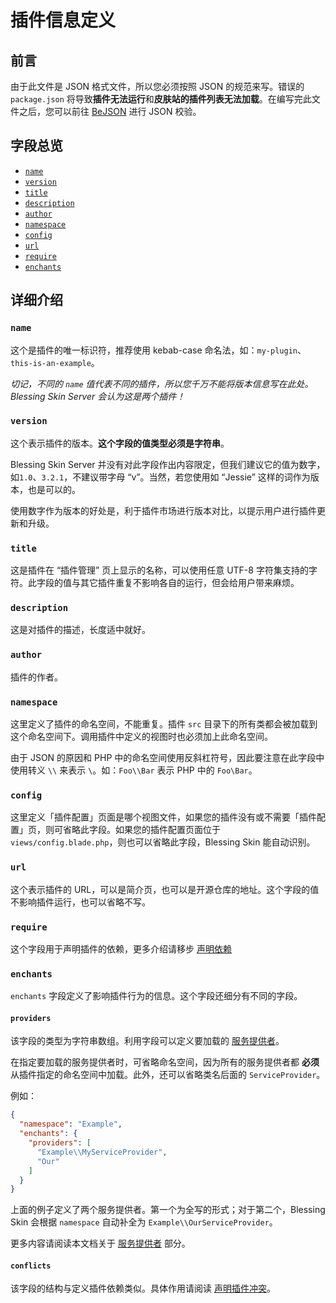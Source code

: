 # 插件信息定义

## 前言

由于此文件是 JSON 格式文件，所以您必须按照 JSON 的规范来写。错误的 `package.json` 将导致**插件无法运行**和**皮肤站的插件列表无法加载**。在编写完此文件之后，您可以前往 [BeJSON](http://www.bejson.com/) 进行 JSON 校验。

## 字段总览

- [`name`](#name)
- [`version`](#version)
- [`title`](#title)
- [`description`](#description)
- [`author`](#author)
- [`namespace`](#namespace)
- [`config`](#config)
- [`url`](#url)
- [`require`](#require)
- [`enchants`](#enchants)

## 详细介绍

### `name`

这个是插件的唯一标识符，推荐使用 kebab-case 命名法，如：`my-plugin`、`this-is-an-example`。

*切记，不同的 `name` 值代表不同的插件，所以您千万不能将版本信息写在此处。Blessing Skin Server 会认为这是两个插件！*

### `version`

这个表示插件的版本。**这个字段的值类型必须是字符串**。

Blessing Skin Server 并没有对此字段作出内容限定，但我们建议它的值为数字，如`1.0`、`3.2.1`，不建议带字母 “v”。当然，若您使用如 “Jessie” 这样的词作为版本，也是可以的。

使用数字作为版本的好处是，利于插件市场进行版本对比，以提示用户进行插件更新和升级。

### `title`

这是插件在 “插件管理” 页上显示的名称，可以使用任意 UTF-8 字符集支持的字符。此字段的值与其它插件重复不影响各自的运行，但会给用户带来麻烦。

### `description`

这是对插件的描述，长度适中就好。

### `author`

插件的作者。

### `namespace`

这里定义了插件的命名空间，不能重复。插件 `src` 目录下的所有类都会被加载到这个命名空间下。调用插件中定义的视图时也必须加上此命名空间。

由于 JSON 的原因和 PHP 中的命名空间使用反斜杠符号，因此要注意在此字段中使用转义 `\\` 来表示 `\`。如：`Foo\\Bar` 表示 PHP 中的 `Foo\Bar`。

### `config`

这里定义「插件配置」页面是哪个视图文件，如果您的插件没有或不需要「插件配置」页，则可省略此字段。如果您的插件配置页面位于 `views/config.blade.php`，则也可以省略此字段，Blessing Skin 能自动识别。

### `url`

这个表示插件的 URL，可以是简介页，也可以是开源仓库的地址。这个字段的值不影响插件运行，也可以省略不写。

### `require`

这个字段用于声明插件的依赖，更多介绍请移步 [声明依赖](dependency.md)

### `enchants` <Badge text="5.0.0+"/>

`enchants` 字段定义了影响插件行为的信息。这个字段还细分有不同的字段。

#### `providers`

该字段的类型为字符串数组。利用字段可以定义要加载的 [服务提供者](https://learnku.com/docs/laravel/5.8/providers)。

在指定要加载的服务提供者时，可省略命名空间，因为所有的服务提供者都 **必须** 从插件指定的命名空间中加载。此外，还可以省略类名后面的 `ServiceProvider`。

例如：

```json
{
  "namespace": "Example",
  "enchants": {
    "providers": [
      "Example\\MyServiceProvider",
      "Our"
    ]
  }
}
```

上面的例子定义了两个服务提供者。第一个为全写的形式；对于第二个，Blessing Skin 会根据 `namespace` 自动补全为 `Example\\OurServiceProvider`。

更多内容请阅读本文档关于 [服务提供者](./providers.md) 部分。

#### `conflicts`

该字段的结构与定义插件依赖类似。具体作用请阅读 [声明插件冲突](./conflicts.md)。
